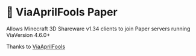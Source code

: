 # 💾 ViaAprilFools Paper

Allows Minecraft 3D Shareware v1.34 clients to join Paper servers running ViaVersion 4.6.0+

Thanks to [ViaAprilFools](https://github.com/RaphiMC/ViaAprilFools)
